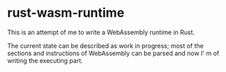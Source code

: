 # rust-wasm-runtime

This is an attempt of me to write a WebAssembly runtime in Rust.

The current state can be described as work in progress;
most of the sections and instructions of WebAssembly can be parsed and now I' m of writing the executing part.